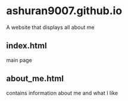 # ashuran9007.github.io<br/>
A website that displays all about me <br/>
## index.html<br/>
main page<br/>
## about_me.html<br/>
contains information about me and what I like
